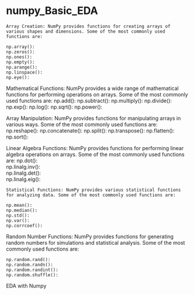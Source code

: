 # numpy_Basic_EDA
    Array Creation: NumPy provides functions for creating arrays of various shapes and dimensions. Some of the most commonly used functions are:

    np.array():  
    np.zeros():  
    np.ones():  
    np.empty():  
    np.arange(): 
    np.linspace(): 
    np.eye(): 
   
   Mathematical Functions: NumPy provides a wide range of mathematical functions for performing operations on arrays. Some of the most commonly used functions are:
    np.add(): 
    np.subtract(): 
    np.multiply(): 
    np.divide(): 
    np.exp(): 
    np.log(): 
    np.sqrt(): 
    np.power(): 

Array Manipulation: NumPy provides functions for manipulating arrays in various ways. Some of the most commonly used functions are:
    np.reshape(): 
    np.concatenate(): 
    np.split(): 
    np.transpose(): 
    np.flatten(): 
    np.sort(): 
    
Linear Algebra Functions: NumPy provides functions for performing linear algebra operations on arrays. Some of the most commonly used functions are:
    np.dot():  
    np.linalg.inv():  
    np.linalg.det():  
    np.linalg.eig():  
    
    Statistical Functions: NumPy provides various statistical functions for analyzing data. Some of the most commonly used functions are:

    np.mean():  
    np.median():  
    np.std():  
    np.var():  
    np.corrcoef():  

Random Number Functions: NumPy provides functions for generating random numbers for simulations and statistical analysis. Some of the most commonly used functions are:

    np.random.rand():  
    np.random.randn():  
    np.random.randint():  
    np.random.shuffle():  
EDA with Numpy
  
